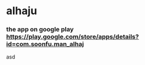 # alhaju

### the app on google play https://play.google.com/store/apps/details?id=com.soonfu.man_alhaj
asd
